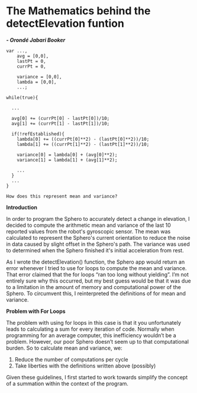 # The Mathematics behind the detectElevation funtion
***- Orondé Jabari Booker***


    var ...,
        avg = [0,0],
        lastPt = 0,
        currPt = 0,

        variance = [0,0],
        lambda = [0,0],
        ...;

    while(true){

      ...

      avg[0] += (currPt[0] - lastPt[0])/10;
      avg[1] += (currPt[1] - lastPt[1])/10;

      if(!refEstablished){
        lambda[0] += ((currPt[0]**2) - (lastPt[0]**2))/10;
        lambda[1] += ((currPt[1]**2) - (lastPt[1]**2))/10;

        variance[0] = lambda[0] + (avg[0]**2);
        variance[1] = lambda[1] + (avg[1]**2);

        ...
      }
      ...
    }

    How does this represent mean and variance?

**Introduction**

In order to program the Sphero to accurately detect a change in elevation, I
decided to compute the arithmetic mean and variance of the last 10 reported
values from the robot's gyroscopic sensor. The mean was calculated to represent
the Sphero's current orientation to reduce the noise in data caused by slight
offset in the Sphero's path. The variance was used to determined when the Sphero
finished it's initial acceleration from rest.

As I wrote the detectElevation() function, the Sphero app would return an error
whenever I tried to use for loops to compute the mean and variance. That error
claimed that the for loops “ran too long without yielding”. I’m not entirely
sure why this occurred, but my best guess would be that it was due to a
limitation in the amount of memory and computational power of the Sphero. To
circumvent this, I reinterpreted the definitions of for mean and variance.

**Problem with For Loops**

The problem with using for loops in this case is that it you unfortunately leads
to calculating a sum for every iteration of code. Normally when programming for
an average computer, this inefficiency wouldn’t be a problem. However, our poor
Sphero doesn’t seem up to that computational burden. So to calculate mean
and variance, we:

1. Reduce the number of computations per cycle
2. Take liberties with the definitions written above (possibly)

Given these guidelines, I first started to work towards simplify the concept of a summation within the context of the program.
